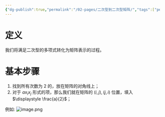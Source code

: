 ```yaml
---
{"dg-publish":true,"permalink":"/02-pages/二次型到二次型矩阵/","tags":["personal/blog","线性代数/二次型"]}
---
```


# 定义
我们将满足二次型的多项式转化为矩阵表示的过程。

# 基本步骤 
1. 找到所有次数为 2 的，放在矩阵的对角线上；
2. 对于 $\displaystyle ax_{i}x_{j}$ 形式的项，那么我们就在矩阵的 $\displaystyle (i,j),(j,i)$ 位置，填入 $\displaystyle \frac{a}{2}$；

例如:
![image.png](https://yelanyanyu-img-bed.oss-cn-hangzhou.aliyuncs.com/img/blog/2024/05/20240514160042.png)
